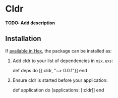 # Cldr

**TODO: Add description**

## Installation

If [available in Hex](https://hex.pm/docs/publish), the package can be installed as:

  1. Add cldr to your list of dependencies in `mix.exs`:

        def deps do
          [{:cldr, "~> 0.0.1"}]
        end

  2. Ensure cldr is started before your application:

        def application do
          [applications: [:cldr]]
        end

